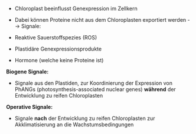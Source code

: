 - Chloroplast beeinflusst Genexpression im Zellkern

- Dabei können Proteine nicht aus dem Chloroplasten exportiert werden 
--> Signale:
- Reaktive Sauerstoffspezies (ROS)
- Plastidäre Genexpressionsprodukte 
- Hormone (welche keine Proteine ist)


**Biogene Signale:**
- Signale aus den Plastiden, zur Koordinierung der Expression von PhANGs (photosynthesis-associated nuclear genes) **während** der Entwicklung zu reifen Chloroplasten

**Operative Signale:**
- Signale **nach** der Entwicklung zu reifen Chloroplasten zur Akklimatisierung an die Wachstumsbedingungen
